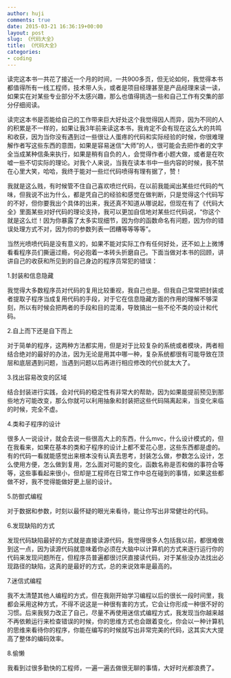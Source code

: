 ```yaml
---
author: huji
comments: true
date: 2015-03-21 16:36:19+00:00
layout: post
slug: 《代码大全》
title: 《代码大全》
categories:
- coding
---
```

读完这本书一共花了接近一个月的时间，一共900多页，但无论如何，我觉得本书都值得所有一线工程师，技术带人头，或者是项目经理甚至是产品经理来读一读，如果实在对某些专业部分不太感兴趣，那么也值得挑选一些和自己工作有交集的部分仔细阅读。


读完这本书是否能给自己的工作带来巨大好处这个我觉得因人而异，因为不同的人的积累是不一样的，如果让我3年前来读这本书，我肯定不会有现在这么大的共鸣和收获，因为当你没有遇到过一些很让人蛋疼的代码和实际经验的时候，你很难理解作者写这些东西的意图，如果是容易迷信“大师”的人，很可能会去把作者的文字全当成某种信条来执行，如果是稍有自负的人，会觉得作者小题大做，或者是在吹嘘一些不切实际的理论。对我个人来说，当我在读本书中一些内容的时候，我不禁在心里大笑，哈哈，我终于能对一些烂代码喷得有理有据了，赞！


我就是这么贱，有时候管不住自己喜欢喷烂代码，在以前我能闻出某些烂代码的气味，但我说不出为什么，都是凭自己的经验和感觉在做判断，只是觉得这个代码写的不好，但你要我出个具体的出来，我还真不知道从哪说起，但现在有了《代码大全》里面某些对好代码的理论支持，我可以更加自信地对某些烂代码说，“你这个就是这么烂！因为你暴露了太多实现细节，因为你的函数命名有问题，因为你的错误处理方式不对，因为你的参数列表一团糟等等等等”。


当然光喷喷代码是没有意义的，如果不能对实际工作有任何好处，还不如上上微博看看程序员们撕逼过瘾，何必抱着一本砖头折磨自己。下面当做对本书的回顾，讲讲自己的收获和所见到的自己身边的程序员常犯的错误：


1.封装和信息隐藏

我觉得大多数程序员对代码的复用比较重视，我自己也是。但我自己常常把封装或者提取子程序当成复用代码的手段，对于它在信息隐藏方面的作用的理解不够深刻，所以有时候会把两者的手段和目的混淆，导致搞出一些不伦不类的设计和代码。


2.自上而下还是自下而上

对于简单的程序，这两种方法都实用，但是对于比较复杂的系统或者模块，两者相结合绝对的最好的办法，因为无论是用其中哪一种，复杂系统都很有可能导致在顶层和底层遇到问题，当遇到问题以后再进行相应修改的代价就太大了。


3.找出容易改变的区域

结合封装进行实践，会对代码的稳定性有非常大的帮助，因为如果能提前预见到那些地方可能改变，那么你就可以利用抽象和封装把这些代码隔离起来，当变化来临的时候，完全不虚。


4.类和子程序的设计

很多人一说设计，就会去说一些很高大上的东西，什么mvc，什么设计模式的，但在我看来，如果在基本的类和子程序的设计上都不爱花心思，这些东西都是虚的。有的代码一看就能感觉出来根本没有认真去思考，封装怎么做，参数怎么设计，怎么使用方便，怎么做到复用，怎么面对可能的变化，函数名称是否和做的事符合等等，这些事看起来很小，但却是工程师在日常工作中总在碰到的事情，如果这些都做不好，我不觉得能做好更上层的设计。


5.防御式编程

对于数据和参数，时刻以最怀疑的眼光来看待，能让你写出非常健壮的代码。


6.发现缺陷的方式

发现代码缺陷最好的方式就是直接读源代码，我觉得很多人包括我以前，都很难做到这一点，因为读源代码就意味着你必须在大脑中以计算机的方式来逐行运行你的代码来发现问题所在，但程序员普遍都很讨厌直接读代码，对于某些没办法找出必现路径的缺陷，这真的是最好的方式，总的来说效率是最高的。


7.迷信式编程

我不太清楚其他人编程的方式，但在我刚开始学习编程以后的很长一段时间里，我都会采用这种方式，不得不说这是一种很有害的方式，它会让你形成一种很不好的习惯。后来我努力改正了自己，尽量不再使用迷信式编程方式，我发现当你越来越不再依赖运行来检查错误的时候，你的思维方式也会跟着变化，你会以一种计算机的思维来看待你的程序，你能在编写的时候就写出非常完美的代码，这其实大大提高了整体的编码效率。


8.偷懒

我看到过很多勤快的工程师，一遍一遍去做很无聊的事情，大好时光都浪费了。